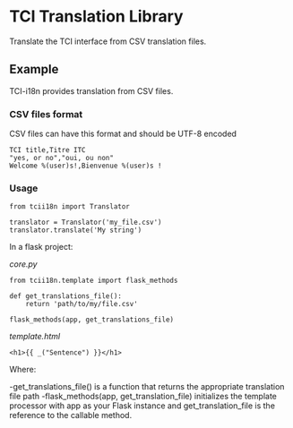 # TCI Translation Library

Translate the TCI interface from CSV translation files.

## Example

TCI-i18n provides translation from CSV files.

### CSV files format

CSV files can have this format and should be UTF-8 encoded

```
TCI title,Titre ITC
"yes, or no","oui, ou non"
Welcome %(user)s!,Bienvenue %(user)s !
```

### Usage

```
from tcii18n import Translator

translator = Translator('my_file.csv')
translator.translate('My string')
```

In a flask project:

*core.py*

```
from tcii18n.template import flask_methods

def get_translations_file():
    return 'path/to/my/file.csv'

flask_methods(app, get_translations_file)
```

*template.html*

```
<h1>{{ _("Sentence") }}</h1>
```

Where:

-get_translations_file() is a function that returns the appropriate translation file path
-flask_methods(app, get_translation_file) initializes the template processor
with app as your Flask instance and get_translation_file is the reference
 to the callable method.
